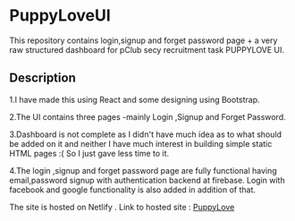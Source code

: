 # PuppyLoveUI
This repository contains login,signup and forget password page + a very raw structured dashboard for pClub secy recruitment task PUPPYLOVE UI.

## Description
1.I have made this using React and some designing using Bootstrap.<br/>

2.The UI contains three pages -mainly Login ,Signup and Forget Password.<br/>

3.Dashboard is not complete as I didn't have much idea as to what should be added on it and neither I have much interest in building simple static HTML pages :( So  I just gave less time to it.<br/>

4.The login ,signup and forget password page are fully functional having email,password signup with authentication backend at firebase. Login with facebook and google  functionality is also added in addition of that.<br/>

The site is hosted on Netlify .
Link to hosted site : [PuppyLove](https://puppyloverandom.netlify.app)
